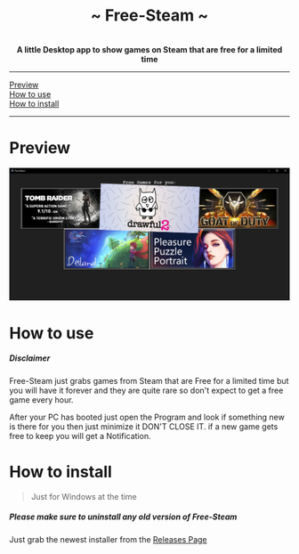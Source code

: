 <div align="center">
    <!-- # TODO: add Image -->
    <h1>~ Free-Steam ~</h1><br>
    <strong> A little Desktop app to show games on Steam that are free for a limited time </strong>

</div>

---

[Preview](#Preview)   
[How to use](#how-to-use)  
[How to install](#how-to-install)

---

# Preview

![alt text](./img/Showcase.png "Showcase")

# How to use

##### Disclaimer
Free-Steam just grabs games from Steam that are Free for a limited time but you will have it forever and they are quite rare so don't expect to get a free game every hour.

After your PC has booted just open the Program and look if something new is there for you then just minimize it DON'T CLOSE IT. if a new game gets free to keep you will get a Notification.

# How to install

> Just for Windows at the time
##### Please make sure to uninstall any old version of Free-Steam
Just grab the newest installer from the [Releases Page](https://github.com/7h3730B/Free-Steam/releases)